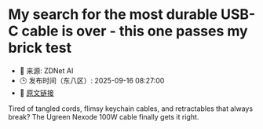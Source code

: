 # My search for the most durable USB-C cable is over - this one passes my brick test
- 📅 来源: ZDNet AI
- 🕒 发布时间（东八区）: 2025-09-16 08:27:00
- 🔗 [原文链接](https://www.zdnet.com/article/my-search-for-the-most-durable-usb-c-cable-is-over-this-one-passes-my-brick-test/)

Tired of tangled cords, flimsy keychain cables, and retractables that always break? The Ugreen Nexode 100W cable finally gets it right.
